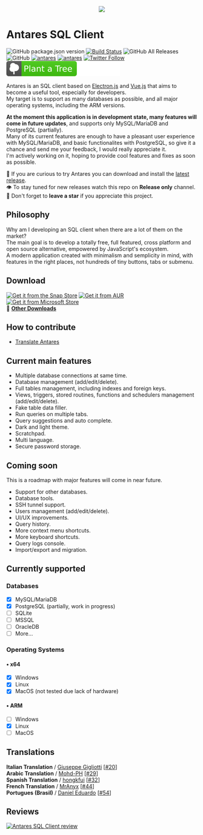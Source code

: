<p align="center">
    <img width="800" src="https://raw.githubusercontent.com/Fabio286/antares/master/docs/gh-logo.png">
</p>

# Antares SQL Client

![GitHub package.json version](https://img.shields.io/github/package-json/v/fabio286/antares) [![Build Status](https://img.shields.io/endpoint.svg?url=https%3A%2F%2Factions-badge.atrox.dev%2Ffabio286%2Fantares%2Fbadge&style=flat)](https://actions-badge.atrox.dev/fabio286/antares/goto) ![GitHub All Releases](https://img.shields.io/github/downloads/fabio286/antares/total) ![GitHub](https://img.shields.io/github/license/fabio286/antares) [![antares](https://snapcraft.io/antares/badge.svg)](https://snapcraft.io/antares) [![antares](https://snapcraft.io/antares/trending.svg?name=0)](https://snapcraft.io/antares) [![Twitter Follow](https://img.shields.io/twitter/follow/AntaresSQL?style=social)](https://twitter.com/AntaresSQL) [![Plant a Tree](https://raw.githubusercontent.com/Fabio286/treedom-badge/master/svg/plant-a-tree.svg)](https://www.treedom.net/en/user/fabio-di-stasio/event/antares-for-the-planet)

Antares is an SQL client based on [Electron.js](https://github.com/electron/electron) and [Vue.js](https://github.com/vuejs/vue) that aims to become a useful tool, especially for developers.  
My target is to support as many databases as possible, and all major operating systems, including the ARM versions.  

**At the moment this application is in development state, many features will come in future updates**, and supports only MySQL/MariaDB and PostgreSQL (partially).  
Many of its current features are enough to have a pleasant user experience with MySQL/MariaDB, and basic functionalites with PostgreSQL, so give it a chance and send me your feedback, I would really appreciate it.  
I'm actively working on it, hoping to provide cool features and fixes as soon as possible.

🔗 If you are curious to try Antares you can download and install the [latest release](https://github.com/Fabio286/antares/releases/latest).  
👁 To stay tuned for new releases watch this repo on **Release only** channel.  
🌟 Don't forget to **leave a star** if you appreciate this project.

## Philosophy

Why am I developing an SQL client when there are a lot of them on the market?  
The main goal is to develop a totally free, full featured, cross platform and open source alternative, empowered by JavaScript's ecosystem.  
A modern application created with minimalism and semplicity in mind, with features in the right places, not hundreds of tiny buttons, tabs or submenu.  

## Download

[![Get it from the Snap Store](https://snapcraft.io/static/images/badges/en/snap-store-black.svg)](https://snapcraft.io/antares) [![Get it from AUR](https://raw.githubusercontent.com/Fabio286/antares/3e00c4bae6e036300c752c1a40c5a038fea9c169/docs/aur-badge.svg)](https://aur.archlinux.org/packages/antares-sql/) [![Get it from Microsoft Store](https://raw.githubusercontent.com/Fabio286/antares/gh-pages/src/assets/ms-store.png)](https://www.microsoft.com/p/antares-sql-client/9nhtb9sq51r1?cid=storebadge&ocid=badge&rtc=1&activetab=pivot:overviewtab)  
🚀 **[Other Downloads](https://github.com/Fabio286/antares/releases/latest)**

## How to contribute

- [Translate Antares](https://github.com/Fabio286/antares/wiki/Translate-Antares)

## Current main features

- Multiple database connections at same time.
- Database management (add/edit/delete).
- Full tables management, including indexes and foreign keys.
- Views, triggers, stored routines, functions and schedulers management (add/edit/delete).
- Fake table data filler.
- Run queries on multiple tabs.
- Query suggestions and auto complete.
- Dark and light theme.
- Scratchpad.
- Multi language.
- Secure password storage.

## Coming soon

This is a roadmap with major features will come in near future.

- Support for other databases.
- Database tools.
- SSH tunnel support.
- Users management (add/edit/delete).
- UI/UX improvements.
- Query history.
- More context menu shortcuts.
- More keyboard shortcuts.
- Query logs console.
- Import/export and migration.

## Currently supported

### Databases

- [x] MySQL/MariaDB
- [x] PostgreSQL (partially, work in progress)
- [ ] SQLite
- [ ] MSSQL
- [ ] OracleDB
- [ ] More...

### Operating Systems

#### • x64

- [x] Windows
- [x] Linux
- [x] MacOS (not tested due lack of hardware)

#### • ARM

- [ ] Windows
- [x] Linux
- [ ] MacOS

## Translations

**Italian Translation** / [Giuseppe Gigliotti](https://github.com/ReverbOD) [[#20](https://github.com/Fabio286/antares/pull/20)]  
**Arabic Translation** / [Mohd-PH](https://github.com/Mohd-PH) [[#29](https://github.com/Fabio286/antares/pull/29)]  
**Spanish Translation** / [hongkfui](https://github.com/hongkfui) [[#32](https://github.com/Fabio286/antares/pull/32)]  
**French Translation** / [MrAnyx](https://github.com/MrAnyx) [[#44](https://github.com/Fabio286/antares/pull/44)]  
**Portugues (Brasil)** / [Daniel Eduardo](https://github.com/daeleduardo) [[#54](https://github.com/Fabio286/antares/pull/54)]

## Reviews

<a target="_blank" href="https://www.softx64.com/windows/antares-sql-client.html" title="Antares SQL Client review"><img src="https://www.softx64.com/softx64-review.png" alt="Antares SQL Client review" /></a>
